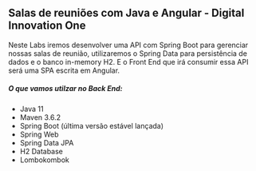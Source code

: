 ## Salas de reuniões com Java e Angular - Digital Innovation One


Neste Labs iremos desenvolver uma API com Spring Boot para gerenciar nossas salas de reunião, utilizaremos o Spring Data para persistência de dados e o banco in-memory H2. E o Front End que irá consumir essa API será uma SPA escrita em Angular.

##### O que vamos utilzar no Back End:
- Java 11
- Maven 3.6.2
- Spring Boot (última versão estável lançada)
- Spring Web
- Spring Data JPA
- H2 Database
- Lombokombok

